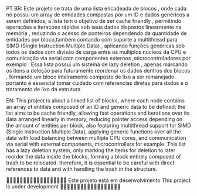 PT BR:
Este projeto se trata de uma lista encadeada de blocos , onde cada nó possui um array de entidades compostas por um ID e dados genéricos a serem definidos;
a lista tem o objetivo de ser cache friendly , permitindo operações e iteraçoes rápidas sob seus dados dispostos linearmente na memória , reduzindo o acesso de ponteiros dependendo da quantidade de entidades
por bloco,também contando com suporte a multithread para SIMD (Single Instruction Multiple Data) , aplicando funções genéricas sob todos os dados com divisão de carga entre os multiplos nucleos da CPU e comunicação
via serial com componentes externos ,microcontroladores por exemplo .
Essa lista possui um sistema de lazy deletion , apenas marcando os itens a deleção para futuramente reordenar os dados dentros dos blocos , formando um bloco inteiramente composto de lixo a ser remanejado.
portanto é essencial tomar cuidado com referencias diretas para dados e o tratamento de lixo da estrutura 

EN:
This project is about a linked list of blocks, where each node contains an array of entities composed of an ID and generic data to be defined;
the list aims to be cache friendly, allowing fast operations and iterations over its data arranged linearly in memory, reducing pointer access depending on the amount of entities
per block, also featuring multithread support for SIMD (Single Instruction Multiple Data), applying generic functions over all the data with load balancing between multiple CPU cores, and communication
via serial with external components, microcontrollers for example.
This list has a lazy deletion system, only marking the items for deletion to later reorder the data inside the blocks, forming a block entirely composed of trash to be relocated.
therefore, it is essential to be careful with direct references to data and with handling the trash in the structure.

🚧🚧🚧🚧🚧🚧🚧🚧🚧🚧🚧🚧🚧🚧🚧🚧🚧🚧
Este projeto está em desenvolvimento
This project is under development
🚧🚧🚧🚧🚧🚧🚧🚧🚧🚧🚧🚧🚧🚧🚧🚧🚧🚧
